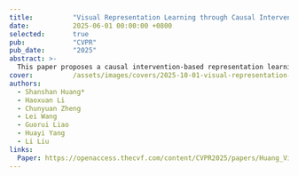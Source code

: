 ```yaml
---
title:          "Visual Representation Learning through Causal Intervention for Controllable Image Editing"
date:           2025-06-01 00:00:00 +0800
selected:       true
pub:            "CVPR"
pub_date:       "2025"
abstract: >-
  This paper proposes a causal intervention-based representation learning method for controllable image editing. Accepted as a CVPR 2025 Highlight paper (top 2.9%).
cover:          /assets/images/covers/2025-10-01-visual-representation-learning.png
authors:
  - Shanshan Huang*
  - Haoxuan Li
  - Chunyuan Zheng
  - Lei Wang
  - Guorui Liao
  - Huayi Yang
  - Li Liu
links:
  Paper: https://openaccess.thecvf.com/content/CVPR2025/papers/Huang_Visual_Representation_Learning_through_Causal_Intervention_for_Controllable_Image_Editing_CVPR_2025_paper.pdf # 可以改成真实链接
---
```

